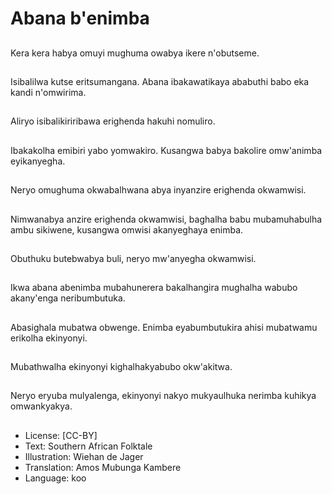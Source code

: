 # Abana b'enimba

##
Kera kera habya omuyi mughuma owabya ikere n'obutseme.

##
Isibalilwa kutse eritsumangana. Abana ibakawatikaya ababuthi babo eka kandi n'omwirima.

##
Aliryo isibalikiriribawa erighenda hakuhi nomuliro.

##
Ibakakolha emibiri yabo yomwakiro.  Kusangwa babya bakolire omw'animba eyikanyegha.

##
Neryo omughuma okwabalhwana abya inyanzire erighenda okwamwisi.

##
Nimwanabya anzire erighenda okwamwisi, baghalha babu mubamuhabulha ambu sikiwene, kusangwa omwisi akanyeghaya enimba.

##
Obuthuku butebwabya buli, neryo mw'anyegha okwamwisi.

##
Ikwa abana abenimba mubahunerera bakalhangira mughalha wabubo akany'enga neribumbutuka.

##
Abasighala mubatwa obwenge.  Enimba eyabumbutukira ahisi mubatwamu erikolha ekinyonyi.

##
Mubathwalha ekinyonyi kighalhakyabubo okw'akitwa.

##
Neryo eryuba mulyalenga, ekinyonyi nakyo mukyaulhuka nerimba kuhikya omwankyakya.

##
* License: [CC-BY]
* Text: Southern African Folktale
* Illustration: Wiehan de Jager
* Translation: Amos Mubunga Kambere
* Language: koo
